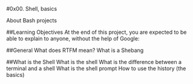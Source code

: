 #0x00. Shell, basics

About Bash projects

##Learning Objectives
At the end of this project, you are expected to be able to explain to anyone, without the help of Google:

##General
What does RTFM mean?
What is a Shebang

##What is the Shell
What is the shell
What is the difference between a terminal and a shell
What is the shell prompt
How to use the history (the basics)
